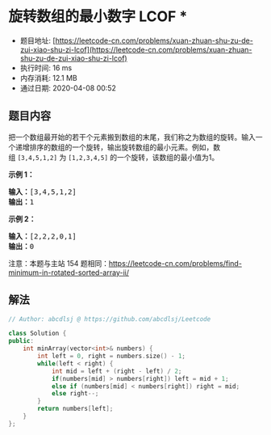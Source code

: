 # 旋转数组的最小数字  LCOF *
- 题目地址: [https://leetcode-cn.com/problems/xuan-zhuan-shu-zu-de-zui-xiao-shu-zi-lcof](https://leetcode-cn.com/problems/xuan-zhuan-shu-zu-de-zui-xiao-shu-zi-lcof)
- 执行时间: 16 ms
- 内存消耗: 12.1 MB
- 通过日期: 2020-04-08 00:52

## 题目内容
<p>把一个数组最开始的若干个元素搬到数组的末尾，我们称之为数组的旋转。输入一个递增排序的数组的一个旋转，输出旋转数组的最小元素。例如，数组 <code>[3,4,5,1,2]</code> 为 <code>[1,2,3,4,5]</code> 的一个旋转，该数组的最小值为1。  </p>

<p><strong>示例 1：</strong></p>

<pre><strong>输入：</strong>[3,4,5,1,2]
<strong>输出：</strong>1
</pre>

<p><strong>示例 2：</strong></p>

<pre><strong>输入：</strong>[2,2,2,0,1]
<strong>输出：</strong>0
</pre>

<p>注意：本题与主站 154 题相同：<a href="https://leetcode-cn.com/problems/find-minimum-in-rotated-sorted-array-ii/">https://leetcode-cn.com/problems/find-minimum-in-rotated-sorted-array-ii/</a></p>


## 解法
```cpp
// Author: abcdlsj @ https://github.com/abcdlsj/Leetcode

class Solution {
public:
    int minArray(vector<int>& numbers) {
        int left = 0, right = numbers.size() - 1;
        while(left < right) {
            int mid = left + (right - left) / 2;
            if(numbers[mid] > numbers[right]) left = mid + 1;
            else if (numbers[mid] < numbers[right]) right = mid;
            else right--;
        }
        return numbers[left];
    }
};

```